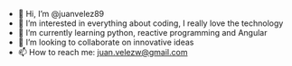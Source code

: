 - 👋 Hi, I’m @juanvelez89
- 👀 I’m interested in everything about coding, I really love the technology
- 🌱 I’m currently learning python, reactive programming and Angular
- 💞️ I’m looking to collaborate on innovative ideas
- 📫 How to reach me: juan.velezw@gmail.com

<!---
juanvelez89/juanvelez89 is a ✨ special ✨ repository because its `README.md` (this file) appears on your GitHub profile.
You can click the Preview link to take a look at your changes.
--->

